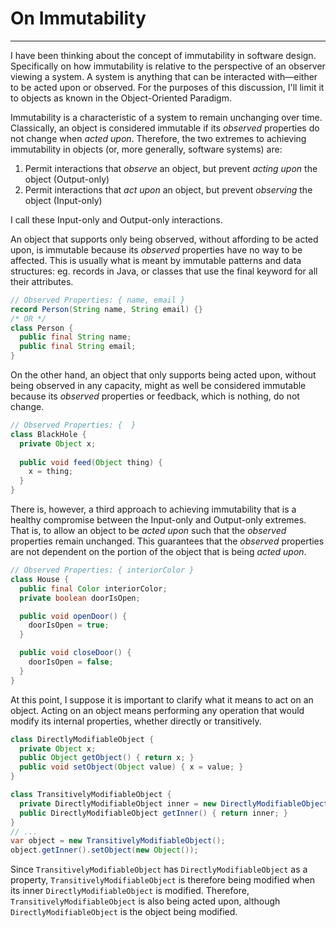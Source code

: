 # On Immutability

---

I have been thinking about the concept of immutability in software design. Specifically on how immutability is relative to the perspective of an observer viewing a system. A system is anything that can be interacted with—either to be acted upon or observed. For the purposes of this discussion, I'll limit it to objects as known in the Object-Oriented Paradigm.

Immutability is a characteristic of a system to remain unchanging over time. Classically, an object is considered immutable if its *observed* properties do not change when *acted upon*. Therefore, the two extremes to achieving immutability in objects (or, more generally, software systems) are:
1. Permit interactions that *observe* an object, but prevent *acting upon* the object (Output-only)
2. Permit interactions that *act upon* an object, but prevent *observing* the object (Input-only)
<!--- Command-Query Segregation -->

I call these Input-only and Output-only interactions.

An object that supports only being observed, without affording to be acted upon, is immutable because its *observed* properties have no way to be affected. This is usually what is meant by immutable patterns and data structures: eg. records in Java, or classes that use the final keyword for all their attributes.
```java
// Observed Properties: { name, email }
record Person(String name, String email) {}
/* OR */
class Person {
  public final String name;
  public final String email;
}
```

On the other hand, an object that only supports being acted upon, without being observed in any capacity, might as well be considered immutable because its *observed* properties or feedback, which is nothing, do not change.
```java
// Observed Properties: {  }
class BlackHole {
  private Object x;
  
  public void feed(Object thing) {
    x = thing;
  }
}
```

There is, however, a third approach to achieving immutability that is a healthy compromise between the Input-only and Output-only extremes. That is, to allow an object to be *acted upon* such that the *observed* properties remain unchanged. This guarantees that the *observed* properties are not dependent on the portion of the object that is being *acted upon*.
```java
// Observed Properties: { interiorColor }
class House {
  public final Color interiorColor;
  private boolean doorIsOpen;

  public void openDoor() {
    doorIsOpen = true;
  }

  public void closeDoor() {
    doorIsOpen = false;
  }
}
```

<!--- What does it mean to act on an object? -->
At this point, I suppose it is important to clarify what it means to act on an object.
Acting on an object means performing any operation that would modify its internal properties, whether directly or transitively.
```java
class DirectlyModifiableObject {
  private Object x;
  public Object getObject() { return x; }
  public void setObject(Object value) { x = value; }
}

class TransitivelyModifiableObject {
  private DirectlyModifiableObject inner = new DirectlyModifiableObject();
  public DirectlyModifiableObject getInner() { return inner; }
}
// ...
var object = new TransitivelyModifiableObject();
object.getInner().setObject(new Object());
```
Since `TransitivelyModifiableObject` has `DirectlyModifiableObject` as a property, `TransitivelyModifiableObject` is therefore being modified when its inner `DirectlyModifiableObject` is modified. Therefore, `TransitivelyModifiableObject` is also being acted upon, although `DirectlyModifiableObject` is the object being modified.

<!--- What does it mean to observe properties of an object? -->


